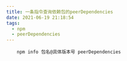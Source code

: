 ```yaml
---
title: 一条指令查询依赖包的peerDependencies
date: 2021-06-19 21:18:54
tags:
  - npm
  - peerDependencies
---
```


&emsp;&emsp;`npm info 包名@具体版本号 peerDependencies`